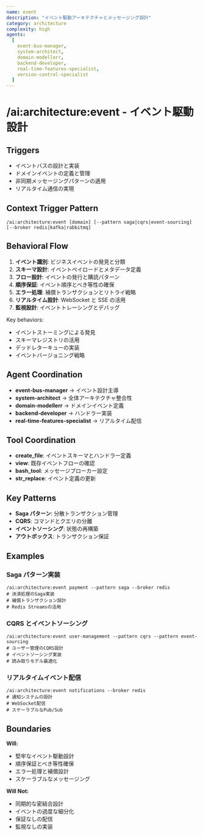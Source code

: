 ```yaml
---
name: event
description: "イベント駆動アーキテクチャとメッセージング設計"
category: architecture
complexity: high
agents:
  [
    event-bus-manager,
    system-architect,
    domain-modellerr,
    backend-developer,
    real-time-features-specialist,
    version-control-specialist
  ]
---
```


# /ai:architecture:event - イベント駆動設計

## Triggers

- イベントバスの設計と実装
- ドメインイベントの定義と管理
- 非同期メッセージングパターンの適用
- リアルタイム通信の実現

## Context Trigger Pattern

```
/ai:architecture:event [domain] [--pattern saga|cqrs|event-sourcing] [--broker redis|kafka|rabbitmq]
```

## Behavioral Flow

1. **イベント識別**: ビジネスイベントの発見と分類
2. **スキーマ設計**: イベントペイロードとメタデータ定義
3. **フロー設計**: イベントの発行と購読パターン
4. **順序保証**: イベント順序とべき等性の確保
5. **エラー処理**: 補償トランザクションとリトライ戦略
6. **リアルタイム設計**: WebSocket と SSE の活用
7. **監視設計**: イベントトレーシングとデバッグ

Key behaviors:

- イベントストーミングによる発見
- スキーマレジストリの活用
- デッドレターキューの実装
- イベントバージョニング戦略

## Agent Coordination

- **event-bus-manager** → イベント設計主導
- **system-architect** → 全体アーキテクチャ整合性
- **domain-modellerr** → ドメインイベント定義
- **backend-developer** → ハンドラー実装
- **real-time-features-specialist** → リアルタイム配信

## Tool Coordination

- **create_file**: イベントスキーマとハンドラー定義
- **view**: 既存イベントフローの確認
- **bash_tool**: メッセージブローカー設定
- **str_replace**: イベント定義の更新

## Key Patterns

- **Saga パターン**: 分散トランザクション管理
- **CQRS**: コマンドとクエリの分離
- **イベントソーシング**: 状態の再構築
- **アウトボックス**: トランザクション保証

## Examples

### Saga パターン実装

```
/ai:architecture:event payment --pattern saga --broker redis
# 決済処理のSaga実装
# 補償トランザクション設計
# Redis Streamsの活用
```

### CQRS とイベントソーシング

```
/ai:architecture:event user-management --pattern cqrs --pattern event-sourcing
# ユーザー管理のCQRS設計
# イベントソーシング実装
# 読み取りモデル最適化
```

### リアルタイムイベント配信

```
/ai:architecture:event notifications --broker redis
# 通知システムの設計
# WebSocket配信
# スケーラブルなPub/Sub
```

## Boundaries

**Will:**

- 堅牢なイベント駆動設計
- 順序保証とべき等性確保
- エラー処理と補償設計
- スケーラブルなメッセージング

**Will Not:**

- 同期的な密結合設計
- イベントの過度な細分化
- 保証なしの配信
- 監視なしの実装
